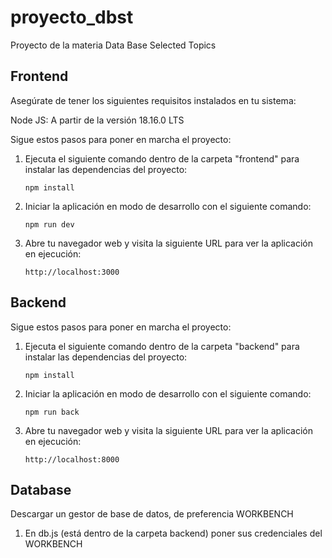 # proyecto_dbst
Proyecto de la materia Data Base Selected Topics

## Frontend

Asegúrate de tener los siguientes requisitos instalados en tu sistema:

Node JS: A partir de la versión 18.16.0 LTS

Sigue estos pasos para poner en marcha el proyecto:

1. Ejecuta el siguiente comando dentro de la carpeta "frontend" para instalar las dependencias del proyecto:

   ```shell
   npm install
2. Iniciar la aplicación en modo de desarrollo con el siguiente comando:

   ```shell
   npm run dev
3. Abre tu navegador web y visita la siguiente URL para ver la aplicación en ejecución:

   ```shell
   http://localhost:3000

## Backend

Sigue estos pasos para poner en marcha el proyecto:

1. Ejecuta el siguiente comando dentro de la carpeta "backend" para instalar las dependencias del proyecto:

   ```shell
   npm install
2. Iniciar la aplicación en modo de desarrollo con el siguiente comando:

   ```shell
   npm run back
3. Abre tu navegador web y visita la siguiente URL para ver la aplicación en ejecución:

   ```shell
   http://localhost:8000

## Database

Descargar un gestor de base de datos, de preferencia WORKBENCH

1. En db.js (está dentro de la carpeta backend) poner sus credenciales del WORKBENCH

